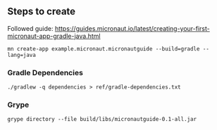 ## Steps to create
Followed guide: https://guides.micronaut.io/latest/creating-your-first-micronaut-app-gradle-java.html
```
mn create-app example.micronaut.micronautguide --build=gradle --lang=java
```

### Gradle Dependencies
```
./gradlew -q dependencies > ref/gradle-dependencies.txt
```

### Grype

```
grype directory --file build/libs/micronautguide-0.1-all.jar
```



